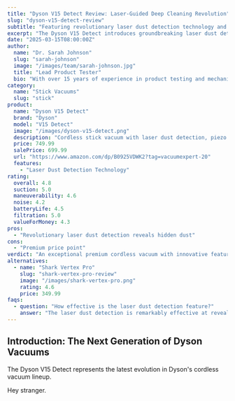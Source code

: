 ```yaml
---
title: "Dyson V15 Detect Review: Laser-Guided Deep Cleaning Revolution"
slug: "dyson-v15-detect-review"
subtitle: "Featuring revolutionary laser dust detection technology and smart particle counting"
excerpt: "The Dyson V15 Detect introduces groundbreaking laser dust detection technology that reveals hidden dust particles on hard floors. Is this innovation worth the premium price? We tested it extensively to find out."
date: "2025-03-15T08:00:00Z"
author:
  name: "Dr. Sarah Johnson"
  slug: "sarah-johnson"
  image: "/images/team/sarah-johnson.jpg"
  title: "Lead Product Tester"
  bio: "With over 15 years of experience in product testing and mechanical engineering, Sarah founded Vacuum Expert Reviews to provide consumers with scientifically-backed vacuum cleaner recommendations. She previously worked as a product development engineer for Dyson."
category:
  name: "Stick Vacuums"
  slug: "stick"
product:
  name: "Dyson V15 Detect"
  brand: "Dyson"
  model: "V15 Detect"
  image: "/images/dyson-v15-detect.png"
  description: "Cordless stick vacuum with laser dust detection, piezo sensor, and HEPA filtration for deep cleaning of all floor types."
  price: 749.99
  salePrice: 699.99
  url: "https://www.amazon.com/dp/B0925VDWK2?tag=vacuumexpert-20"
  features:
    - "Laser Dust Detection Technology"
rating:
  overall: 4.8
  suction: 5.0
  maneuverability: 4.6
  noise: 4.2
  batteryLife: 4.5
  filtration: 5.0
  valueForMoney: 4.3
pros:
  - "Revolutionary laser dust detection reveals hidden dust"
cons:
  - "Premium price point"
verdict: "An exceptional premium cordless vacuum with innovative features that justify its high price for those who want the absolute best in cleaning technology."
alternatives:
  - name: "Shark Vertex Pro"
    slug: "shark-vertex-pro-review"
    image: "/images/shark-vertex-pro.png"
    rating: 4.6
    price: 349.99
faqs:
  - question: "How effective is the laser dust detection feature?"
    answer: "The laser dust detection is remarkably effective at revealing fine dust particles that are typically invisible to the naked eye..."
---
```


## Introduction: The Next Generation of Dyson Vacuums

The Dyson V15 Detect represents the latest evolution in Dyson's cordless vacuum lineup.

Hey stranger.
